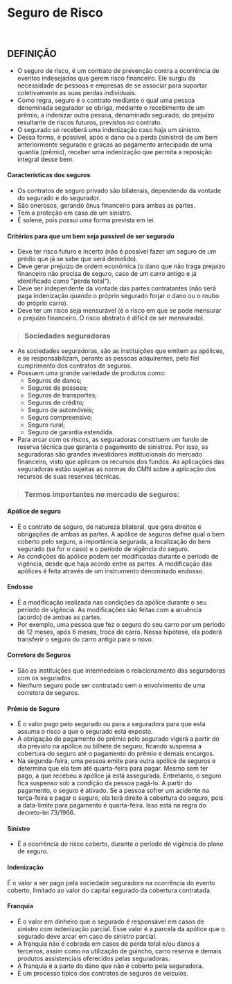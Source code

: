 # Seguro de Risco

<br>

## DEFINIÇÃO
* O seguro de risco, é um contrato de prevenção contra a ocorrência de eventos indesejados que gerem risco financeiro. Ele surgiu da necessidade de pessoas e empresas de se associar para suportar coletivamente as suas perdas individuais.
*  Como regra, seguro é o contrato mediante o qual uma pessoa denominada segurador se obriga, mediante o recebimento de um prêmio, a indenizar outra pessoa, denominada segurado, do prejuízo resultante de riscos futuros, previstos no contrato.
*  O segurado só receberá uma indenização caso haja um sinistro.
*  Dessa forma, é possível, após o dano ou a perda (sinistro) de um bem anteriormente 
segurado e graças ao pagamento antecipado de uma quantia (prêmio), receber uma indenização que permita a reposição integral desse bem.

#### Características dos seguros
* Os contratos de seguro privado são bilaterais, dependendo da vontade do segurado e do segurador.
* São onerosos, gerando ônus financeiro para ambas as partes. 
* Tem a proteção em caso de um sinistro.
* É solene, pois possui uma forma prevista em lei. 

#### Critérios para que um bem seja passível de ser segurado
* Deve ter risco futuro e incerto (não é possível fazer um seguro de um prédio que já se sabe que será demolido).
* Deve gerar prejuízo de ordem econômica (o dano que não traga prejuízo financeiro não precisa de seguro, caso de um carro antigo e já identificado como "perda total").
* Deve ser independente da vontade das partes contratantes (não será paga indenização quando o próprio segurado forjar o dano ou o roubo do próprio carro).
* Deve ter um risco seja mensurável (é o risco em que se pode mensurar o prejuízo financeiro. O risco abstrato é difícil de ser mensurado).

> ### Sociedades seguradoras
* As sociedades seguradoras, são as instituições que emitem as apólices, e se responsabilizam, perante as pessoas adquirentes, pelo fiel cumprimento dos contratos de seguros. 
* Possuem uma grande variedade de produtos como:
  - Seguros de danos;
  - Seguros de pessoas;
  - Seguros de transportes;
  - Seguros de crédito;
  - Seguro de automóveis;
  - Seguro compreensivo;
  - Seguro rural;
  - Seguro de garantia estendida.
* Para arcar com os riscos, as seguradoras constituem um fundo de reserva técnica que garanta o pagamento de sinistros. Por isso, as seguradoras são grandes investidores institucionais do mercado financeiro, visto que aplicam os recursos dos fundos. As aplicações das seguradoras estão sujeitas as normas do CMN sobre a aplicação dos recursos de suas reservas técnicas.

> ### Termos importantes no mercado de seguros: 

#### Apólice de seguro
* É o contrato de seguro, de natureza bilateral, que gera direitos e obrigações de ambas as partes. A apólice de seguros define qual o bem coberto pelo seguro, a importância segurada, a localização do bem segurado (se for o caso) e o período de vigência do seguro.
* As condições da apólice podem ser modificadas durante o período de vigência, desde que haja acordo entre as partes. A modificação das apólices é feita através de um instrumento denominado endosso.

#### Endosso
* É a modificação realizada nas condições da apólice durante o seu período de vigência. As modificações são feitas com a anuência (acordo) de ambas as partes. 
* Por exemplo, uma pessoa que fez o seguro do seu carro por um período de 12 meses, após 6 meses, troca de carro. Nessa hipótese, ela poderá transferir o seguro do carro antigo para o novo. 

#### Corretora de Seguros
* São as instituições que intermedeiam o relacionamento das seguradoras com os segurados. 
* Nenhum seguro pode ser contratado sem o envolvimento de uma corretora de seguros.

#### Prêmio de Seguro
* É o valor pago pelo segurado ou para a seguradora para que esta assuma o risco a que o segurado está exposto.
* A obrigação do pagamento do prêmio pelo segurado vigerá a partir do dia previsto na apólice ou bilhete de seguro, ficando suspensa a cobertura do seguro até o pagamento do prêmio 
e demais encargos.
* Na segunda-feira, uma pessoa emite para outra apólice de seguros e determina que ela tem até quarta-feira para pagar. Mesmo sem ter pago, a que recebeu a apólice já está assegurada. Entretanto, o seguro fica suspenso sob a condição da pessoa pagá-lo. A partir do pagamento, o seguro é ativado. Se a pessoa sofrer um acidente na terça-feira e pagar o seguro, ela terá direito à cobertura do seguro, pois a data-limite para pagamento é quarta-feira. Isso está na regra do decreto-lei 73/1966.

#### Sinistro
* É a ocorrência do risco coberto, durante o período de vigência do plano de seguro.

#### Indenização
É o valor a ser pago pela sociedade seguradora na ocorrência do evento coberto, limitado ao valor do capital segurado da cobertura contratada. 

#### Franquia
* É o valor em dinheiro que o segurado é responsável em casos de sinistro com indenização parcial. Esse valor é a parcela da apólice que o segurado deve arcar em caso de sinistro parcial. 
* A franquia não é cobrada em casos de perda total e/ou danos a terceiros, assim como na utilização de guincho, carro reserva e demais produtos assistenciais oferecidos pelas seguradoras. 
* A franquia é a parte do dano que não é coberto pela seguradora.
* É um processo típico dos contratos de seguros de veículos.